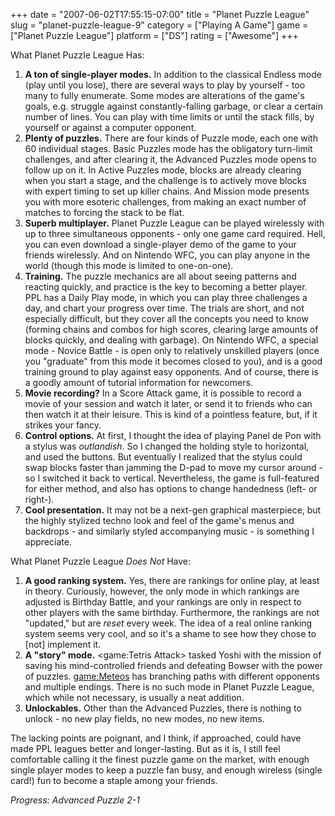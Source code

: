 +++
date = "2007-06-02T17:55:15-07:00"
title = "Planet Puzzle League"
slug = "planet-puzzle-league-9"
category = ["Playing A Game"]
game = ["Planet Puzzle League"]
platform = ["DS"]
rating = ["Awesome"]
+++

What Planet Puzzle League Has:

1. <b>A ton of single-player modes.</b>  In addition to the classical Endless mode (play until you lose), there are several ways to play by yourself - too many to fully enumerate.  Some modes are alterations of the game's goals, e.g. struggle against constantly-falling garbage, or clear a certain number of lines.  You can play with time limits or until the stack fills, by yourself or against a computer opponent.
2. <b>Plenty of puzzles.</b>  There are four kinds of Puzzle mode, each one with 60 individual stages.  Basic Puzzles mode has the obligatory turn-limit challenges, and after clearing it, the Advanced Puzzles mode opens to follow up on it.  In Active Puzzles mode, blocks are already clearing when you start a stage, and the challenge is to actively move blocks with expert timing to set up killer chains.  And Mission mode presents you with more esoteric challenges, from making an exact number of matches to forcing the stack to be flat.
3. <b>Superb multiplayer.</b>  Planet Puzzle League can be played wirelessly with up to three simultaneous opponents - only one game card required.  Hell, you can even download a single-player demo of the game to your friends wirelessly.  And on Nintendo WFC, you can play anyone in the world (though this mode is limited to one-on-one).
4. <b>Training.</b>  The puzzle mechanics are all about seeing patterns and reacting quickly, and practice is the key to becoming a better player.  PPL has a Daily Play mode, in which you can play three challenges a day, and chart your progress over time.  The trials are short, and not especially difficult, but they cover all the concepts you need to know (forming chains and combos for high scores, clearing large amounts of blocks quickly, and dealing with garbage).  On Nintendo WFC, a special mode - Novice Battle - is open only to relatively unskilled players (once you "graduate" from this mode it becomes closed to you), and is a good training ground to play against easy opponents.  And of course, there is a goodly amount of tutorial information for newcomers.
5. <b>Movie recording?</b>  In a Score Attack game, it is possible to record a movie of your session and watch it later, or send it to friends who can then watch it at their leisure.  This is kind of a pointless feature, but, if it strikes your fancy.
6. <b>Control options.</b>  At first, I thought the idea of playing Panel de Pon with a stylus was <i>outlandish</i>.  So I changed the holding style to horizontal, and used the buttons.  But eventually I realized that the stylus could swap blocks faster than jamming the D-pad to move my cursor around - so I switched it back to vertical.  Nevertheless, the game is full-featured for either method, and also has options to change handedness (left- or right-).
7. <b>Cool presentation.</b>  It may not be a next-gen graphical masterpiece, but the highly stylized techno look and feel of the game's menus and backdrops - and similarly styled accompanying music - is something I appreciate.

What Planet Puzzle League <i>Does Not</i> Have:

1. <b>A good ranking system.</b>  Yes, there are rankings for online play, at least in theory.  Curiously, however, the only mode in which rankings are adjusted is Birthday Battle, and your rankings are only in respect to other players with the same birthday.  Furthermore, the rankings are not "updated," but are <i>reset</i> every week.  The idea of a real online ranking system seems very cool, and so it's a shame to see how they chose to [not] implement it.
2. <b>A "story" mode.</b>  <game:Tetris Attack> tasked Yoshi with the mission of saving his mind-controlled friends and defeating Bowser with the power of puzzles.  <game:Meteos> has branching paths with different opponents and multiple endings.  There is no such mode in Planet Puzzle League, which while not necessary, is usually a neat addition.
3. <b>Unlockables.</b>  Other than the Advanced Puzzles, there is nothing to unlock - no new play fields, no new modes, no new items.

The lacking points are poignant, and I think, if approached, could have made PPL leagues better and longer-lasting.  But as it is, I still feel comfortable calling it the finest puzzle game on the market, with enough single player modes to keep a puzzle fan busy, and enough wireless (single card!) fun to become a staple among your friends.

<i>Progress: Advanced Puzzle 2-1</i>